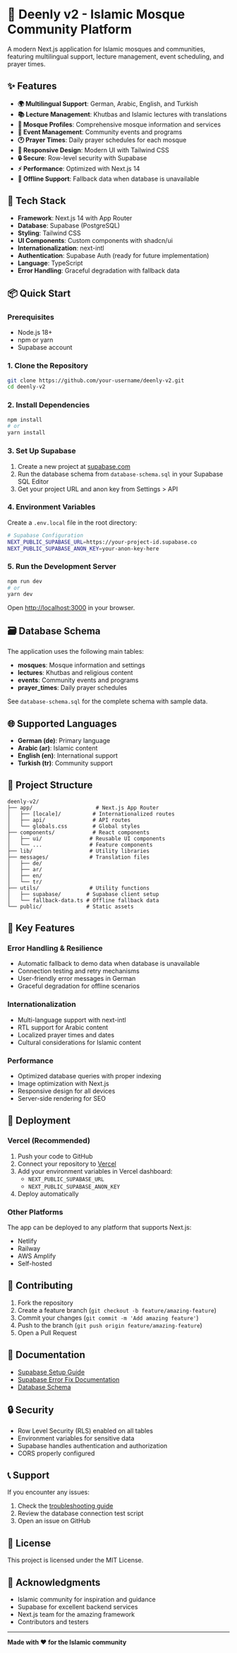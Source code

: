 # 🕌 Deenly v2 - Islamic Mosque Community Platform

A modern Next.js application for Islamic mosques and communities, featuring multilingual support, lecture management, event scheduling, and prayer times.

## ✨ Features

- **🌍 Multilingual Support**: German, Arabic, English, and Turkish
- **📚 Lecture Management**: Khutbas and Islamic lectures with translations
- **🕌 Mosque Profiles**: Comprehensive mosque information and services
- **📅 Event Management**: Community events and programs
- **🕐 Prayer Times**: Daily prayer schedules for each mosque
- **📱 Responsive Design**: Modern UI with Tailwind CSS
- **🔒 Secure**: Row-level security with Supabase
- **⚡ Performance**: Optimized with Next.js 14
- **🎯 Offline Support**: Fallback data when database is unavailable

## 🚀 Tech Stack

- **Framework**: Next.js 14 with App Router
- **Database**: Supabase (PostgreSQL)
- **Styling**: Tailwind CSS
- **UI Components**: Custom components with shadcn/ui
- **Internationalization**: next-intl
- **Authentication**: Supabase Auth (ready for future implementation)
- **Language**: TypeScript
- **Error Handling**: Graceful degradation with fallback data

## 📦 Quick Start

### Prerequisites

- Node.js 18+
- npm or yarn
- Supabase account

### 1. Clone the Repository

```bash
git clone https://github.com/your-username/deenly-v2.git
cd deenly-v2
```

### 2. Install Dependencies

```bash
npm install
# or
yarn install
```

### 3. Set Up Supabase

1. Create a new project at [supabase.com](https://supabase.com)
2. Run the database schema from `database-schema.sql` in your Supabase SQL Editor
3. Get your project URL and anon key from Settings > API

### 4. Environment Variables

Create a `.env.local` file in the root directory:

```bash
# Supabase Configuration
NEXT_PUBLIC_SUPABASE_URL=https://your-project-id.supabase.co
NEXT_PUBLIC_SUPABASE_ANON_KEY=your-anon-key-here
```

### 5. Run the Development Server

```bash
npm run dev
# or
yarn dev
```

Open [http://localhost:3000](http://localhost:3000) in your browser.

## 🗃️ Database Schema

The application uses the following main tables:

- **mosques**: Mosque information and settings
- **lectures**: Khutbas and religious content
- **events**: Community events and programs
- **prayer_times**: Daily prayer schedules

See `database-schema.sql` for the complete schema with sample data.

## 🌐 Supported Languages

- **German (de)**: Primary language
- **Arabic (ar)**: Islamic content
- **English (en)**: International support
- **Turkish (tr)**: Community support

## 📁 Project Structure

```
deenly-v2/
├── app/                    # Next.js App Router
│   ├── [locale]/          # Internationalized routes
│   ├── api/               # API routes
│   └── globals.css        # Global styles
├── components/            # React components
│   ├── ui/               # Reusable UI components
│   └── ...               # Feature components
├── lib/                  # Utility libraries
├── messages/             # Translation files
│   ├── de/
│   ├── ar/
│   ├── en/
│   └── tr/
├── utils/                # Utility functions
│   ├── supabase/        # Supabase client setup
│   └── fallback-data.ts # Offline fallback data
└── public/              # Static assets
```

## 🔧 Key Features

### Error Handling & Resilience

- Automatic fallback to demo data when database is unavailable
- Connection testing and retry mechanisms
- User-friendly error messages in German
- Graceful degradation for offline scenarios

### Internationalization

- Multi-language support with next-intl
- RTL support for Arabic content
- Localized prayer times and dates
- Cultural considerations for Islamic content

### Performance

- Optimized database queries with proper indexing
- Image optimization with Next.js
- Responsive design for all devices
- Server-side rendering for SEO

## 🚀 Deployment

### Vercel (Recommended)

1. Push your code to GitHub
2. Connect your repository to [Vercel](https://vercel.com)
3. Add your environment variables in Vercel dashboard:
   - `NEXT_PUBLIC_SUPABASE_URL`
   - `NEXT_PUBLIC_SUPABASE_ANON_KEY`
4. Deploy automatically

### Other Platforms

The app can be deployed to any platform that supports Next.js:

- Netlify
- Railway
- AWS Amplify
- Self-hosted

## 🤝 Contributing

1. Fork the repository
2. Create a feature branch (`git checkout -b feature/amazing-feature`)
3. Commit your changes (`git commit -m 'Add amazing feature'`)
4. Push to the branch (`git push origin feature/amazing-feature`)
5. Open a Pull Request

## 📝 Documentation

- [Supabase Setup Guide](./SUPABASE_SETUP_GUIDE.md)
- [Supabase Error Fix Documentation](./SUPABASE_ERROR_FIX.md)
- [Database Schema](./database-schema.sql)

## 🔒 Security

- Row Level Security (RLS) enabled on all tables
- Environment variables for sensitive data
- Supabase handles authentication and authorization
- CORS properly configured

## 📞 Support

If you encounter any issues:

1. Check the [troubleshooting guide](./SUPABASE_ERROR_FIX.md)
2. Review the database connection test script
3. Open an issue on GitHub

## 📄 License

This project is licensed under the MIT License.

## 🙏 Acknowledgments

- Islamic community for inspiration and guidance
- Supabase for excellent backend services
- Next.js team for the amazing framework
- Contributors and testers

---

**Made with ❤️ for the Islamic community**
